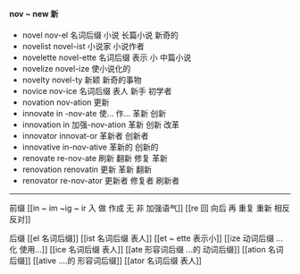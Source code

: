 #### nov ~ new 新

- novel  nov-el  名词后缀 小说 长篇小说 新奇的
- novelist novel-ist 小说家 小说作者
- novelette novel-ette 名词后缀 表示 小  中篇小说
- novelize novel-ize 使小说化的
- novelty novel-ty 新颖 新奇的事物
- novice nov-ice 名词后缀 表人  新手 初学者
- novation nov-ation 更新
- innovate in -nov-ate 使... 作... 革新 创新
- innovation in 加强-nov-ation  革新 创新 改革
- innovator innovat-or  革新者 创新者
- innovative in-nov-ative 革新的 创新的
- renovate re-nov-ate 刷新 翻新 修复 革新
- renovation renovatin 更新 革新 翻新
- renovator re-nov-ator 更新者 修复者 刷新者

----
前缀
[[in  ~ im ~ig ~ ir 入 做 作成  无 非 加强语气]]
[[re  回 向后  再 重复 重新 相反 反对]]

后缀
[[el  名词后缀]]
[[ist  名词后缀 表人]]
[[et  ~ ette 表示小]]
[[ize 动词后缀 ...化 使用...]]
[[ice 名词后缀 表人]]
[[ate 形容词后缀  ...的 动词后缀]]
[[ation 名词后缀]]
[[ative ....的 形容词后缀]]
[[ator 名词后缀 表人]]
